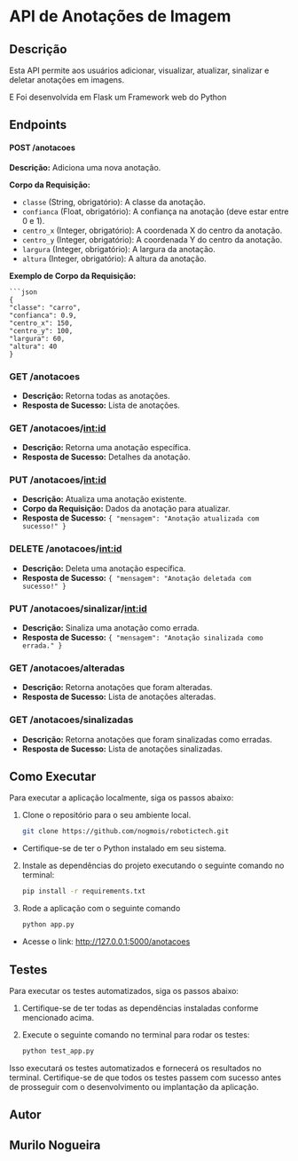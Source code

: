 
# API de Anotações de Imagem

## Descrição
Esta API permite aos usuários adicionar, visualizar, atualizar, sinalizar e deletar anotações em imagens.

E Foi desenvolvida em Flask um Framework web do Python

## Endpoints

#### POST /anotacoes

**Descrição:** Adiciona uma nova anotação.

**Corpo da Requisição:**

- `classe` (String, obrigatório): A classe da anotação.
- `confianca` (Float, obrigatório): A confiança na anotação (deve estar entre 0 e 1).
- `centro_x` (Integer, obrigatório): A coordenada X do centro da anotação.
- `centro_y` (Integer, obrigatório): A coordenada Y do centro da anotação.
- `largura` (Integer, obrigatório): A largura da anotação.
- `altura` (Integer, obrigatório): A altura da anotação.

**Exemplo de Corpo da Requisição:**

    ```json
    {
    "classe": "carro",
    "confianca": 0.9,
    "centro_x": 150,
    "centro_y": 100,
    "largura": 60,
    "altura": 40
    }

### GET /anotacoes
- **Descrição:** Retorna todas as anotações.
- **Resposta de Sucesso:** Lista de anotações.

### GET /anotacoes/<int:id>
- **Descrição:** Retorna uma anotação específica.
- **Resposta de Sucesso:** Detalhes da anotação.

### PUT /anotacoes/<int:id>
- **Descrição:** Atualiza uma anotação existente.
- **Corpo da Requisição:** Dados da anotação para atualizar.
- **Resposta de Sucesso:** `{ "mensagem": "Anotação atualizada com sucesso!" }`

### DELETE /anotacoes/<int:id>
- **Descrição:** Deleta uma anotação específica.
- **Resposta de Sucesso:** `{ "mensagem": "Anotação deletada com sucesso!" }`

### PUT /anotacoes/sinalizar/<int:id>
- **Descrição:** Sinaliza uma anotação como errada.
- **Resposta de Sucesso:** `{ "mensagem": "Anotação sinalizada como errada." }`

### GET /anotacoes/alteradas
- **Descrição:** Retorna anotações que foram alteradas.
- **Resposta de Sucesso:** Lista de anotações alteradas.

### GET /anotacoes/sinalizadas
- **Descrição:** Retorna anotações que foram sinalizadas como erradas.
- **Resposta de Sucesso:** Lista de anotações sinalizadas.

## Como Executar

Para executar a aplicação localmente, siga os passos abaixo:

1. Clone o repositório para o seu ambiente local.

   ```bash
   git clone https://github.com/nogmois/robotictech.git

- Certifique-se de ter o Python instalado em seu sistema.
2. Instale as dependências do projeto executando o seguinte comando no terminal:

    ```bash
    pip install -r requirements.txt

3. Rode a aplicação com o seguinte comando
    ```bash
    python app.py 

- Acesse o link: http://127.0.0.1:5000/anotacoes

## Testes
Para executar os testes automatizados, siga os passos abaixo:

1. Certifique-se de ter todas as dependências instaladas conforme mencionado acima.

2. Execute o seguinte comando no terminal para rodar os testes:
    ```bash
    python test_app.py

Isso executará os testes automatizados e fornecerá os resultados no terminal. Certifique-se de que todos os testes passem com sucesso antes de prosseguir com o desenvolvimento ou implantação da aplicação.

## Autor
## Murilo Nogueira
